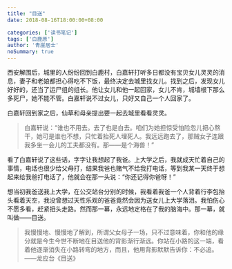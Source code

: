 ```yaml
---
title: "目送"
date: 2018-08-16T18:00:00+08:00

categories: ['读书笔记']
tags: ['白鹿原']
author: '青崖居士'
noSummary: true
---
```


西安解围后，城里的人纷纷回到白鹿村，白嘉轩打听多日都没有宝贝女儿灵灵的消息，妻子和老娘都担心得吃不下饭，最终决定去城里找女儿。找到之后，发现女儿好好的，还当了运尸组的组长。他让女儿和他一起回家，女儿不肯，城墙根下那么多死尸，她不能不管。白嘉轩说不过女儿，只好又自己一个人回家了。

白嘉轩回到家之后，仙草和母亲提出要一起去城里看看灵灵。

> 白嘉轩说：“谁也不用去。去了也是白去。咱们为她担惊受怕险忽儿把心熬干，她可是谁也不想，只忙着抬死人埋死人。我远远跑去了，那贼女子连跟我多坐一会儿的工夫都没有。那——是个海兽！”

看了白嘉轩说了这些话，字字让我想起了我爸。上大学之后，我就成天忙着自己的事情，电话也很少给父母打，结果我爸也赌气不给我打电话，等到我某一天终于想起来给我爸打电话了，他就会在那一头说：“你还记得你爸呀！”

想当初我爸送我上大学，在公交站台分别的时候，我看着我爸一个人背着行李包抬头看着天空，我没曾想过天性乐观的爸爸竟然会因为送女儿上大学落泪。我怕伤心不愿多看，赶紧扭头走路。然而那一幕，永远地定格在了我的脑海中。那一幕，就叫做——目送。

> 我慢慢地、慢慢地了解到，所谓父女母子一场，只不过意味着，你和他的缘分就是今生今世不断地在目送他的背影渐行渐远。你站在小路的这一端，看着他逐渐消失在小路转弯的地方，而且，他用背影默默告诉你：不必追。——龙应台《目送》